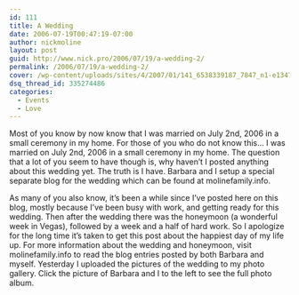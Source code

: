 ```yaml
---
id: 111
title: A Wedding
date: 2006-07-19T00:47:19-07:00
author: nickmoline
layout: post
guid: http://www.nick.pro/2006/07/19/a-wedding-2/
permalink: /2006/07/19/a-wedding-2/
cover: /wp-content/uploads/sites/4/2007/01/141_6538339187_7847_n1-e1347661883855.jpg
dsq_thread_id: 335274486
categories:
  - Events
  - Love
---
```

Most of you know by now know that I was married on July 2nd, 2006 in a small ceremony in my home. For those of you who do not know this&#8230; I was married on July 2nd, 2006 in a small ceremony in my home. The question that a lot of you seem to have though is, why haven&#8217;t I posted anything about this wedding yet. The truth is I have. Barbara and I setup a special separate blog for the wedding which can be found at molinefamily.info.

As many of you also know, it&#8217;s been a while since I&#8217;ve posted here on this blog, mostly because I&#8217;ve been busy with work, and getting ready for this wedding. Then after the wedding there was the honeymoon (a wonderful week in Vegas), followed by a week and a half of hard work. So I apologize for the long time it&#8217;s taken to get this post about the happiest day of my life up. For more information about the wedding and honeymoon, visit molinefamily.info to read the blog entries posted by both Barbara and myself. Yesterday I uploaded the pictures of the wedding to my photo gallery. Click the picture of Barbara and I to the left to see the full photo album.